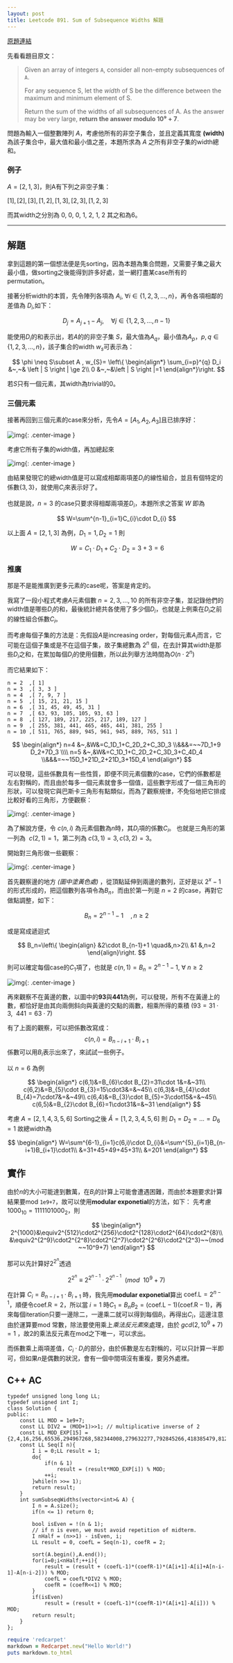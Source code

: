 ```yaml
---
layout: post
title: Leetcode 891. Sum of Subsequence Widths 解題
---
```


[原題連結](https://leetcode.com/articles/sum-of-subsequence-widths/)

先看看題目原文：

> Given an array of integers `A`, consider all non-empty subsequences of `A`.
>
> For any sequence S, let the *width* of S be the difference between the maximum and minimum element of S.
> 
> Return the sum of the widths of all subsequences of A.
> As the answer may be very large, **return the answer modulo 10⁹ + 7**.

問題為輸入一個整數陣列 $A$，考慮他所有的非空子集合，並且定義其寬度 **(width)** 為該子集合中，最大值和最小值之差，本題所求為 $A$ 之所有非空子集的width總和。

### 例子
$A=[2,1,3]$，則A有下列之非空子集：

$[1],[2],[3],[1,2],[1,3],[2,3],[1,2,3]$ 

而其width之分別為 0, 0, 0, 1, 2, 1, 2 其之和為6。

------

## **解題**

拿到這題的第一個想法便是先sorting，因為本題為集合問題，又需要子集之最大最小值，做sorting之後能得到許多好處，並一網打盡某case所有的permutation。

接著分析width的本質，先令陣列各項為 $A_i,~\forall i\in\{1,2,3,...,n\}$，再令各項相鄰的差值為 $D_i$,如下：

$$
D_{j}=A_{j+1}-A_{j},\quad\forall j\in \{1,2,3,...,n-1\}
$$

能使用$D_i$的和表示出，若$A$的的非空子集 $S$，最大值為$A_q$，最小值為$A_p$，$p,q\in\{1,2,3,...,n\}$，該子集合的width $w_{s}$可表示為：

$$
\phi \neq S\subset A , w_{S}=
\left\{ \begin{align*}
 \sum_{i=p}^{q} D_i &~,~& \left | S \right | \ge 2\\ 
 0 &~,~&\left | S \right |=1
\end{align*}\right.
$$

若$S$只有一個元素，其width為trivial的0。

### 三個元素

接著再回到三個元素的case來分析，先令$A=[A_{1},A_{2},A_{3}]$且已排序好：

![img](https://cdn-images-1.medium.com/max/800/1*Bqwa316koLu5_pfaowJQtQ.png){: .center-image }

考慮它所有子集的width值，再加總起來

![img](https://cdn-images-1.medium.com/max/800/1*UylP4nOX-VkaO3JTfhMMrA.png){: .center-image }

由結果發現它的總width值是可以寫成相鄰兩項差$D_i$的線性組合，並且有個特定的係數$\{3,3\}$，就使用$C_i$來表示好了。

也就是說，$n=3$ 的case只要求得相鄰兩項差$D_i$，本題所求之答案 $W$ 即為

$$
W=\sum^{n-1}_{i=1}C_{i}\cdot D_{i}
$$

以上面$~A=[2,1,3]~$為例，$D_1=1,D_2=1$ 則

$$
~W=C_1\cdot D_1+C_2\cdot D_2=3+3=6
$$

### 推廣

那是不是能推廣到更多元素的case呢，答案是肯定的。




我寫了一段小程式考慮$A$元素個數$~n=2,3,...,10$ 的所有非空子集，並記錄他們的width值是哪些$D_i$的和，最後統計總共各使用了多少個$D_i$，也就是上例乘在$D_i$之前的線性組合係數$C_i$。

而考慮每個子集的方法是：先假設$A$是increasing order，對每個元素$A_i$而言，它可能在這個子集或是不在這個子集，故子集總數為 $2^{n}$ 個，在去計算其width是那些$D_{i}$之和，在累加每個$D_{i}$的使用個數，所以此列舉方法時間為$O(n\cdot2^{n})$

而它結果如下：

```
n = 2  ,[ 1]
n = 3  ,[ 3, 3 ] 
n = 4  ,[ 7, 9, 7 ]  
n = 5  ,[ 15, 21, 21, 15 ] 
n = 6  ,[ 31, 45, 49, 45, 31 ] 
n = 7  ,[ 63, 93, 105, 105, 93, 63 ] 
n = 8  ,[ 127, 189, 217, 225, 217, 189, 127 ] 
n = 9  ,[ 255, 381, 441, 465, 465, 441, 381, 255 ] 
n = 10 ,[ 511, 765, 889, 945, 961, 945, 889, 765, 511 ]
```
$$
\begin{align*}
n=4 &~,&W&=C_1D_1+C_2D_2+C_3D_3 \\&&&=~~7D_1+9 D_2+7D_3 \\\\
n=5 &~,&W&=C_1D_1+C_2D_2+C_3D_3+C_4D_4 \\&&&=~~15D_1+21D_2+21D_3+15D_4
\end{align*}
$$

可以發現，這些係數具有一些性質，即便不同元素個數的case，它們的係數都是左右對稱的，而且由於每多一個元素就會多一個值，這些數字形成了一個三角形的形狀，可以發現它與巴斯卡三角形有點類似，而為了觀察規律，不免俗地把它排成比較好看的三角形，方便觀察：

![img](https://cdn-images-1.medium.com/max/800/1*ZKGtjp1JgTdakVpvFYNMaQ.png){: .center-image }


為了解說方便，令 $c(n,i)$ 為元素個數為$n$時，其$D_{i}$項的係數$C_{i}$。
也就是三角形的第一列為 $~c(2,1)=1$，第二列為$~c(3,1)=3, c(3,2)=3$。

開始對三角形做一些觀察：

![img](https://cdn-images-1.medium.com/max/800/1*zgx_chjP5kcpT6A6uE-aHg.png){: .center-image }

首先觀察邊的地方 *(圖中塗黃色處)* ，從頂點延伸到兩邊的數列，正好是以 $2^{x}-1$的形式形成的，把這個數列各項令為$B_n$，而由於第一列是 $n=2$ 的case，再對它做點調整，如下：

$$
B_n=2^{n-1}-1 \quad,n\ge2
$$

或是寫成遞迴式

$$
B_n=\left\{
\begin{align}
&2\cdot B_{n-1}+1 \quad&,n>2\\
&1 &,n=2
\end{align}\right.
$$


則可以確定每個case的$C_1$項了，也就是 $c(n,1)=B_n=2^{n-1}-1,~\forall~n\ge2$

![img](https://cdn-images-1.medium.com/max/800/1*43H04Uj20SqpkFvs1FawZQ.png){: .center-image }

再來觀察不在黃邊的數，以圖中的**93**與**441**為例，可以發現，所有不在黃邊上的數，都恰好是由其向兩側斜向與黃邊的交點的兩數，相乘所得的乘積$~(93=31\cdot3,~~441=63\cdot7)~$

有了上面的觀察，可以把係數改寫成：
$$c(n,i)=B_{n-i+1}\cdot B_{i+1}$$係數可以用$B_i$表示出來了，來試試一些例子。


以 $n=6$ 為例

$$
\begin{align*}
c(6,1)&=B_{6}\cdot B_{2}=31\cdot
1&=&~31\\
c(6,2)&=B_{5}\cdot B_{3}=15\cdot3&=&~45\\
c(6,3)&=B_{4}\cdot B_{4}=7\cdot7&=&~49\\
c(6,4)&=B_{3}\cdot B_{5}=3\cdot15&=&~45\\
c(6,5)&=B_{2}\cdot B_{6}=1\cdot31&=&~31
\end{align*}
$$ 

考慮 $A=[2,1,4,3,5,6]$
Sorting之後$~\hat{A}=[1,2,3,4,5,6]$
則 $D_1=D_2=...=D_6=1$
故總width為

$$
\begin{align*}
W=\sum^{6-1}_{i=1}c(6,i)\cdot D_{i}&=\sum^{5}_{i=1}B_{n-i+1}B_{i+1}\cdot1\\
&=31+45+49+45+31\\
&=201
\end{align*}
$$

## 實作

由於$n$的大小可能達到數萬，在$B_i$的計算上可能會遭遇困難，而由於本題要求計算結果要mod `1e9+7`，故可以使用**modular exponetial**的方法，如下：
先考慮$1000_{10}=1111101000_{2}$，則

$$
\begin{align*}
2^{1000}&\equiv2^{512}\cdot2^{256}\cdot2^{128}\cdot2^{64}\cdot2^{8}\\
&\equiv2^{2^9}\cdot2^{2^8}\cdot2^{2^7}\cdot2^{2^6}\cdot2^{2^3}~~(mod ~~10^9+7)
\end{align*}
$$

那可以先計算好$2^{2^n}$透過

$$
2^{2^n}\equiv2^{2^{n-1}}\cdot2^{2^{n-1}}~~(mod ~~10^9+7)
$$

在計算 $C_{i}=B_{n-i+1}\cdot B_{i+1}$ 時，我先用**modular exponetial**算出 $\textrm{coef.L}=2^{n-1}$，順便令$\textrm{coef.R}=2$，所以當$~i=1~$時$C_1=B_{n}B_{2}=(\textrm{coef.L}-1) (\textrm{coef.R}-1)$，再來每個iteration只要一邊除二，一邊乘二就可以得到每個$B_{i}$，再得出$C_{i}$，這邊注意由於運算要mod 常數，除法要使用乘上*乘法反元素*來處理，由於$~gcd(2,10^9+7)=1~$，故2的乘法反元素在mod之下唯一，可以求出。

而係數乘上兩項差值，$C_{i}\cdot D_{i}$的部分，由於係數是左右對稱的，可以只計算一半即可，但如果$n$是偶數的狀況，會有一個中間項沒有重複，要另外處裡。

## C++ AC
```clike
typedef unsigned long long LL;
typedef unsigned int I;
class Solution {
public:
    const LL MOD = 1e9+7;
    const LL DIV2 = (MOD+1)>>1; // multiplicative inverse of 2
    const LL MOD_EXP[15] = {2,4,16,256,65536,294967268,582344008,279632277,792845266,418385479,812734592,409643880,246797651,112754241,774491455};
    const LL Seq(I n){
        I i = 0;LL result = 1;
        do{
            if(n & 1)
                result = (result*MOD_EXP[i]) % MOD;
            ++i;
        }while(n >>= 1);
        return result;
    }
    int sumSubseqWidths(vector<int>& A) {        
        I n = A.size();
        if(n <= 1) return 0;
        
        bool isEven = !(n & 1);
        // if n is even, we must avoid repetition of midterm.
        I nHalf = (n>>1) - isEven, i; 
        LL result = 0, coefL = Seq(n-1), coefR = 2;
        
        sort(A.begin(),A.end());
        for(i=0;i<nHalf;++i){
            result = (result + (coefL-1)*(coefR-1)*(A[i+1]-A[i]+A[n-i-1]-A[n-i-2])) % MOD;
            coefL = coefL*DIV2 % MOD;
            coefR = (coefR<<1) % MOD;
        }
        if(isEven)
            result = (result + (coefL-1)*(coefR-1)*(A[i+1]-A[i])) % MOD;
        return result;
    }
};
```

```ruby
require 'redcarpet'
markdown = Redcarpet.new("Hello World!")
puts markdown.to_html
```
